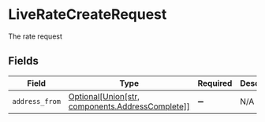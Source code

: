# LiveRateCreateRequest

The rate request


## Fields

| Field                                                                                                           | Type                                                                                                            | Required                                                                                                        | Description                                                                                                     |
| --------------------------------------------------------------------------------------------------------------- | --------------------------------------------------------------------------------------------------------------- | --------------------------------------------------------------------------------------------------------------- | --------------------------------------------------------------------------------------------------------------- |
| `address_from`                                                                                                  | [Optional[Union[str, components.AddressComplete]]](../../models/components/liveratecreaterequestaddressfrom.md) | :heavy_minus_sign:                                                                                              | N/A                                                                                                             |